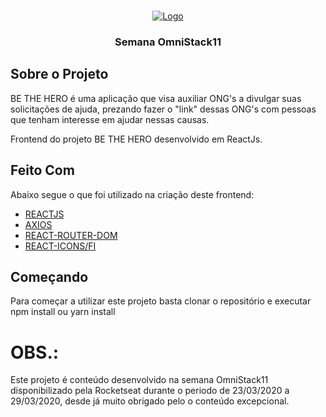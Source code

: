 <!-- PROJECT LOGO -->
<br />
<p align="center">
  <a href="https://rocketseat.com.br/week/inscricao/11.0" target="blank">
    <img src="https://redeinovadrogarias.s3-sa-east-1.amazonaws.com/Assinaturas/be-the-hero.svg" alt="Logo">
  </a>

  <h3 align="center">Semana OmniStack11</h3>
</p>


## Sobre o Projeto
  BE THE HERO é uma aplicação que visa auxiliar ONG's a divulgar suas solicitações de ajuda, prezando fazer o "link" dessas ONG's com  pessoas que tenham interesse em ajudar nessas causas.

  Frontend do projeto BE THE HERO desenvolvido em ReactJs.

 ## Feito Com
  Abaixo segue o que foi utilizado na criação deste frontend:
  - [REACTJS](https://pt-br.reactjs.org/)
  - [AXIOS](https://github.com/axios/axios)
  - [REACT-ROUTER-DOM](https://reacttraining.com/react-router/web/guides/quick-start)
  - [REACT-ICONS/FI](https://feathericons.com/)

 ## Começando
  Para começar a utilizar este projeto basta clonar o repositório e executar npm install ou yarn install


 # OBS.: 
  Este projeto é conteúdo desenvolvido na semana OmniStack11 disponibilizado pela Rocketseat durante o periodo de 23/03/2020 a 29/03/2020, desde já muito obrigado pelo o conteúdo excepcional.

